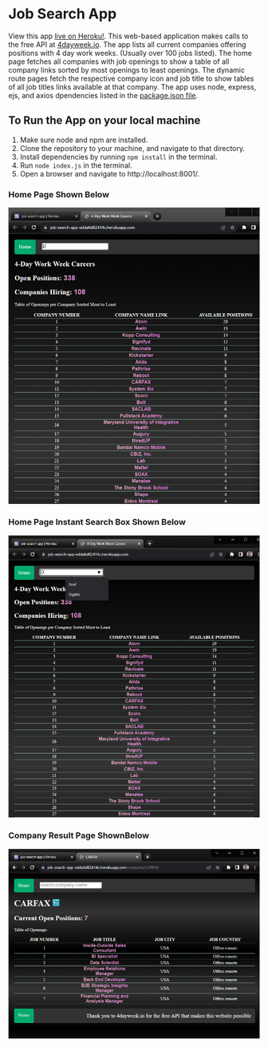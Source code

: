 # Job Search App
View this app [live on Heroku!](https://job-search-app-edda6d82414c.herokuapp.com/).
This web-based application makes calls to the free API at [4dayweek.io](https://4dayweek.io/).
The app lists all current companies offering positions with 4 day work weeks. (Usually over 100 jobs listed).
The home page fetches all companies with job openings to show a table of all company links sorted by most openings to least openings.
The dynamic route pages fetch the respective company icon and job title to show tables of all job titles links available at that company.
The app uses node, express, ejs, and axios dpendencies listed in the [package.json file](https://github.com/RamonJOrtega/jobSearchApp/blob/main/package.json).


## To Run the App on your local machine
1. Make sure node and npm are installed.
2. Clone the repository to your machine, and navigate to that directory.
3. Install dependencies by running `npm install` in the terminal.
4. Run `node index.js` in the terminal.
5. Open a browser and navigate to http://localhost:8001/.


### Home Page Shown Below
![alt text](https://github.com/RamonJOrtega/jobSearchApp/blob/main/public/img/appHome1.png)


### Home Page Instant Search Box Shown Below
![alt text](https://github.com/RamonJOrtega/jobSearchApp/blob/main/public/img/appHome.png)


### Company Result Page ShownBelow
![alt text](https://github.com/RamonJOrtega/jobSearchApp/blob/main/public/img/appHome3.png)
